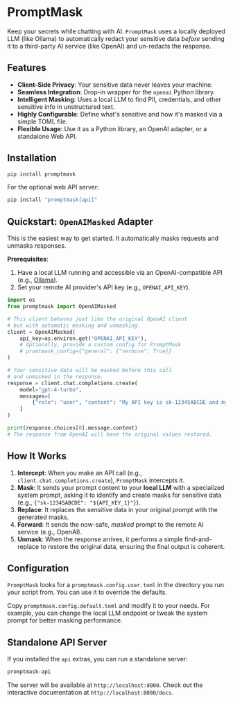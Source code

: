 # PromptMask

Keep your secrets while chatting with AI. `PromptMask` uses a locally deployed LLM (like Ollama) to automatically redact your sensitive data *before* sending it to a third-party AI service (like OpenAI) and un-redacts the response.

## Features

-   **Client-Side Privacy**: Your sensitive data never leaves your machine.
-   **Seamless Integration**: Drop-in wrapper for the `openai` Python library.
-   **Intelligent Masking**: Uses a local LLM to find PII, credentials, and other sensitive info in unstructured text.
-   **Highly Configurable**: Define what's sensitive and how it's masked via a simple TOML file.
-   **Flexible Usage**: Use it as a Python library, an OpenAI adapter, or a standalone Web API.

## Installation

```bash
pip install promptmask
```

For the optional web API server:

```bash
pip install "promptmask[api]"
```

## Quickstart: `OpenAIMasked` Adapter

This is the easiest way to get started. It automatically masks requests and unmasks responses.

**Prerequisites**:
1.  Have a local LLM running and accessible via an OpenAI-compatible API (e.g., [Ollama](https://ollama.com/)).
2.  Set your remote AI provider's API key (e.g., `OPENAI_API_KEY`).

```python
import os
from promptmask import OpenAIMasked

# This client behaves just like the original OpenAI client
# but with automatic masking and unmasking.
client = OpenAIMasked(
    api_key=os.environ.get("OPENAI_API_KEY"),
    # Optionally, provide a custom config for PromptMask
    # promtmask_config={"general": {"verbose": True}}
)

# Your sensitive data will be masked before this call
# and unmasked in the response.
response = client.chat.completions.create(
    model="gpt-4-turbo",
    messages=[
        {"role": "user", "content": "My API key is sk-12345ABCDE and my user ID is 'johndoe'. Please tell me a joke about them."}
    ]
)

print(response.choices[0].message.content)
# The response from OpenAI will have the original values restored.
```

## How It Works

1.  **Intercept**: When you make an API call (e.g., `client.chat.completions.create`), `PromptMask` intercepts it.
2.  **Mask**: It sends your prompt content to your **local LLM** with a specialized system prompt, asking it to identify and create masks for sensitive data (e.g., `{"sk-12345ABCDE": "${API_KEY_1}"}`).
3.  **Replace**: It replaces the sensitive data in your original prompt with the generated masks.
4.  **Forward**: It sends the now-safe, *masked* prompt to the remote AI service (e.g., OpenAI).
5.  **Unmask**: When the response arrives, it performs a simple find-and-replace to restore the original data, ensuring the final output is coherent.

## Configuration

`PromptMask` looks for a `promptmask.config.user.toml` in the directory you run your script from. You can use it to override the defaults.

Copy `promptmask.config.default.toml` and modify it to your needs. For example, you can change the local LLM endpoint or tweak the system prompt for better masking performance.

## Standalone API Server

If you installed the `api` extras, you can run a standalone server:

```bash
promptmask-api
```

The server will be available at `http://localhost:8000`. Check out the interactive documentation at `http://localhost:8000/docs`.